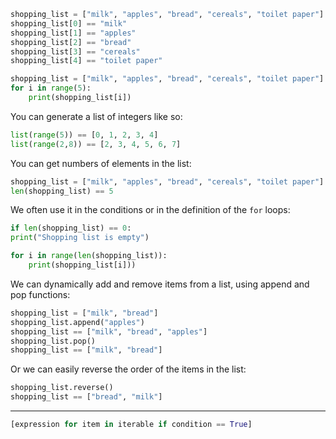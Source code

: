 ``` python
shopping_list = ["milk", "apples", "bread", "cereals", "toilet paper"]
shopping_list[0] == "milk"
shopping_list[1] == "apples"
shopping_list[2] == "bread"
shopping_list[3] == "cereals"
shopping_list[4] == "toilet paper"
```

``` python
shopping_list = ["milk", "apples", "bread", "cereals", "toilet paper"]
for i in range(5):
	print(shopping_list[i])
```

You can generate a list of integers like so:
``` python
list(range(5)) == [0, 1, 2, 3, 4]
list(range(2,8)) == [2, 3, 4, 5, 6, 7]
```

You can get numbers of elements in the list:
``` python
shopping_list = ["milk", "apples", "bread", "cereals", "toilet paper"]
len(shopping_list) == 5
```

We often use it in the conditions or in the definition of the `for` loops:
``` python
if len(shopping_list) == 0:
print("Shopping list is empty")

for i in range(len(shopping_list)):
	print(shopping_list[i]))
```

We can dynamically add and remove items from a list, using append and pop functions:
``` python
shopping_list = ["milk", "bread"]
shopping_list.append("apples")
shopping_list == ["milk", "bread", "apples"]
shopping_list.pop()
shopping_list == ["milk", "bread"]
```
Or we can easily reverse the order of the items in the list:
``` python
shopping_list.reverse()
shopping_list == ["bread", "milk"]
```

---

``` python
[expression for item in iterable if condition == True]
```